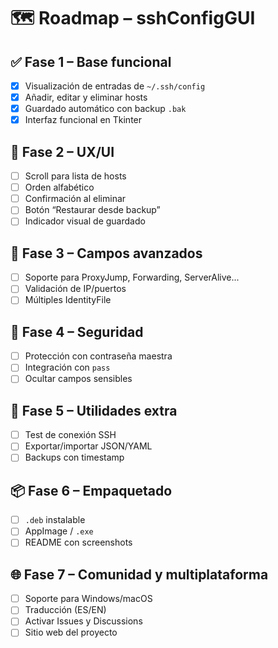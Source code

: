 # 🗺️ Roadmap – sshConfigGUI

## ✅ Fase 1 – Base funcional
- [x] Visualización de entradas de `~/.ssh/config`
- [x] Añadir, editar y eliminar hosts
- [x] Guardado automático con backup `.bak`
- [x] Interfaz funcional en Tkinter

## 🚀 Fase 2 – UX/UI
- [ ] Scroll para lista de hosts
- [ ] Orden alfabético
- [ ] Confirmación al eliminar
- [ ] Botón “Restaurar desde backup”
- [ ] Indicador visual de guardado

## 🧩 Fase 3 – Campos avanzados
- [ ] Soporte para ProxyJump, Forwarding, ServerAlive...
- [ ] Validación de IP/puertos
- [ ] Múltiples IdentityFile

## 🔐 Fase 4 – Seguridad
- [ ] Protección con contraseña maestra
- [ ] Integración con `pass`
- [ ] Ocultar campos sensibles

## 🧪 Fase 5 – Utilidades extra
- [ ] Test de conexión SSH
- [ ] Exportar/importar JSON/YAML
- [ ] Backups con timestamp

## 📦 Fase 6 – Empaquetado
- [ ] `.deb` instalable
- [ ] AppImage / `.exe`
- [ ] README con screenshots

## 🌐 Fase 7 – Comunidad y multiplataforma
- [ ] Soporte para Windows/macOS
- [ ] Traducción (ES/EN)
- [ ] Activar Issues y Discussions
- [ ] Sitio web del proyecto
